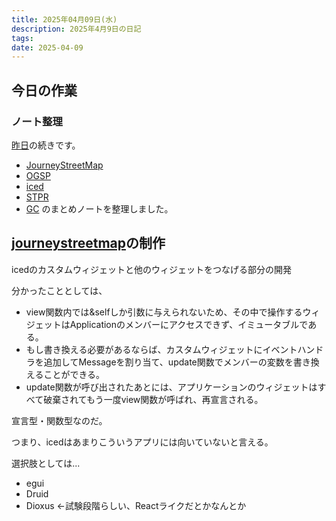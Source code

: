 ```yaml
---
title: 2025年04月09日(水)
description: 2025年4月9日の日記
tags:
date: 2025-04-09
---
```

## 今日の作業
### ノート整理
[昨日](2025-04-08.md)の続きです。

- [JourneyStreetMap](../../../develop/JourneyStreetMap/JourneyStreetMap.md)
- [OGSP](../../../okayugroup/OGSP/OGSP.md)
- [iced](../../../develop/Knowledge/libs/iced/iced.md)
- [STPR](../../../favorite/STPR/STPR.md)
- [GC](../../../develop/Knowledge/lang/ガベージコレクション.md)
のまとめノートを整理しました。

## [journeystreetmap](../../../develop/JourneyStreetMap/JourneyStreetMap.md)の制作
icedのカスタムウィジェットと他のウィジェットをつなげる部分の開発

分かったこととしては、
- view関数内では&selfしか引数に与えられないため、その中で操作するウィジェットはApplicationのメンバーにアクセスできず、イミュータブルである。
- もし書き換える必要があるならば、カスタムウィジェットにイベントハンドラを追加してMessageを割り当て、update関数でメンバーの変数を書き換えることができる。
- update関数が呼び出されたあとには、アプリケーションのウィジェットはすべて破棄されてもう一度view関数が呼ばれ、再宣言される。

宣言型・関数型なのだ。

つまり、icedはあまりこういうアプリには向いていないと言える。

選択肢としては...
- egui
- Druid
- Dioxus ←試験段階らしい、Reactライクだとかなんとか